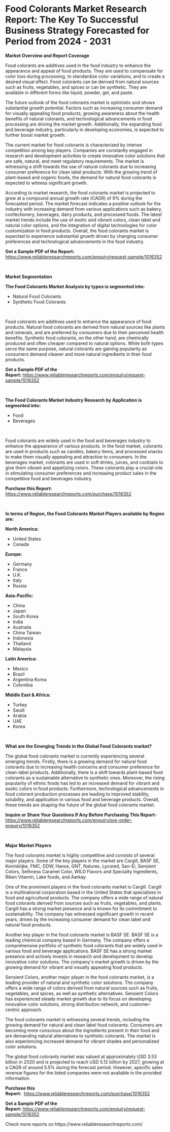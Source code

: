 <p><h1>Food Colorants Market Research Report: The Key To Successful Business Strategy Forecasted for Period from 2024 - 2031</h1></p><p><strong>Market Overview and Report Coverage</strong></p>
<p><p>Food colorants are additives used in the food industry to enhance the appearance and appeal of food products. They are used to compensate for color loss during processing, to standardize color variations, and to create a desired visual effect. Food colorants can be derived from natural sources such as fruits, vegetables, and spices or can be synthetic. They are available in different forms like liquid, powder, gel, and paste.</p><p>The future outlook of the food colorants market is optimistic and shows substantial growth potential. Factors such as increasing consumer demand for visually appealing food products, growing awareness about the health benefits of natural colorants, and technological advancements in food processing are driving the market growth. Additionally, the expanding food and beverage industry, particularly in developing economies, is expected to further boost market growth.</p><p>The current market for food colorants is characterized by intense competition among key players. Companies are constantly engaged in research and development activities to create innovative color solutions that are safe, natural, and meet regulatory requirements. The market is witnessing a shift towards the use of natural colorants due to increasing consumer preference for clean label products. With the growing trend of plant-based and organic foods, the demand for natural food colorants is expected to witness significant growth.</p><p>According to market research, the food colorants market is projected to grow at a compound annual growth rate (CAGR) of 9% during the forecasted period. The market forecast indicates a positive outlook for the industry with increasing demand from various applications such as bakery, confectionery, beverages, dairy products, and processed foods. The latest market trends include the use of exotic and vibrant colors, clean label and natural color options, and the integration of digital technologies for color customization in food products. Overall, the food colorants market is expected to experience substantial growth driven by changing consumer preferences and technological advancements in the food industry.</p></p>
<p><strong>Get a Sample PDF of the Report:</strong> <a href="https://www.reliableresearchreports.com/enquiry/request-sample/1016352">https://www.reliableresearchreports.com/enquiry/request-sample/1016352</a></p>
<p>&nbsp;</p>
<p><strong>Market Segmentation</strong></p>
<p><strong>The Food Colorants Market Analysis by types is segmented into:</strong></p>
<p><ul><li>Natural Food Colorants</li><li>Synthetic Food Colorants</li></ul></p>
<p>&nbsp;</p>
<p><p>Food colorants are additives used to enhance the appearance of food products. Natural food colorants are derived from natural sources like plants and minerals, and are preferred by consumers due to their perceived health benefits. Synthetic food colorants, on the other hand, are chemically produced and often cheaper compared to natural options. While both types serve the same purpose, natural colorants are gaining popularity as consumers demand cleaner and more natural ingredients in their food products.</p></p>
<p><strong>Get a Sample PDF of the Report:</strong>&nbsp;<a href="https://www.reliableresearchreports.com/enquiry/request-sample/1016352">https://www.reliableresearchreports.com/enquiry/request-sample/1016352</a></p>
<p>&nbsp;</p>
<p><strong>The Food Colorants Market Industry Research by Application is segmented into:</strong></p>
<p><ul><li>Food</li><li>Beverages</li></ul></p>
<p>&nbsp;</p>
<p><p>Food colorants are widely used in the food and beverages industry to enhance the appearance of various products. In the food market, colorants are used in products such as candies, bakery items, and processed snacks to make them visually appealing and attractive to consumers. In the beverages market, colorants are used in soft drinks, juices, and cocktails to give them vibrant and appetizing colors. These colorants play a crucial role in stimulating consumer preferences and increasing product sales in the competitive food and beverages industry.</p></p>
<p><strong>Purchase this Report:</strong>&nbsp; <a href="https://www.reliableresearchreports.com/purchase/1016352">https://www.reliableresearchreports.com/purchase/1016352</a></p>
<p>&nbsp;</p>
<p><strong>In terms of Region, the Food Colorants Market Players available by Region are:</strong></p>
<p>
    <p> <strong> North America: </strong>
        <ul>
            <li>United States</li>
            <li>Canada</li>
        </ul>
        </p> 
    <p> <strong> Europe: </strong>
        <ul>
            <li>Germany</li>
            <li>France</li>
            <li>U.K.</li>
            <li>Italy</li>
            <li>Russia</li>
        </ul>
        </p> 
    <p> <strong> Asia-Pacific: </strong>
        <ul>
            <li>China</li>
            <li>Japan</li>
            <li>South Korea</li>
            <li>India</li>
            <li>Australia</li>
            <li>China Taiwan</li>
            <li>Indonesia</li>
            <li>Thailand</li>
            <li>Malaysia</li>
        </ul>
        </p> 
    <p> <strong> Latin America: </strong>
        <ul>
            <li>Mexico</li>
            <li>Brazil</li>
            <li>Argentina Korea</li>
            <li>Colombia</li>
        </ul>
        </p> 
    <p> <strong> Middle East & Africa: </strong>
        <ul>
            <li>Turkey</li>
            <li>Saudi</li>
            <li>Arabia</li>
            <li>UAE</li>
            <li>Korea</li>
        </ul>
    </p>
    </p>
<p>&nbsp;</p>
<p><strong>What are the Emerging Trends in the Global Food Colorants market?</strong></p>
<p><p>The global food colorants market is currently experiencing several emerging trends. Firstly, there is a growing demand for natural food colorants due to increasing health concerns and consumer preference for clean-label products. Additionally, there is a shift towards plant-based food colorants as a sustainable alternative to synthetic ones. Moreover, the rising popularity of ethnic foods has led to an increased demand for vibrant and exotic colors in food products. Furthermore, technological advancements in food colorant production processes are leading to improved stability, solubility, and application in various food and beverage products. Overall, these trends are shaping the future of the global food colorants market.</p></p>
<p><strong>Inquire or Share Your Questions If Any Before Purchasing This Report</strong>- <a href="https://www.reliableresearchreports.com/enquiry/pre-order-enquiry/1016352">https://www.reliableresearchreports.com/enquiry/pre-order-enquiry/1016352</a></p>
<p>&nbsp;</p>
<p><strong>Major Market Players</strong></p>
<p><p>The food colorants market is highly competitive and consists of several major players. Some of the key players in the market are Cargill, BASF SE, Koninklijke, FMC, DDW, Hanse, GNT, Naturex, Lycored, San-Ei, Sensient Colors, Sethness Caramel Color, WILD Flavors and Specialty Ingredients, Riken Vitamin, Lake foods, and Aarkay.</p><p>One of the prominent players in the food colorants market is Cargill. Cargill is a multinational corporation based in the United States that specializes in food and agricultural products. The company offers a wide range of natural food colorants derived from sources such as fruits, vegetables, and plants. Cargill has a strong market presence and is known for its commitment to sustainability. The company has witnessed significant growth in recent years, driven by the increasing consumer demand for clean label and natural food products.</p><p>Another key player in the food colorants market is BASF SE. BASF SE is a leading chemical company based in Germany. The company offers a comprehensive portfolio of synthetic food colorants that are widely used in various food and beverage applications. BASF SE has a strong market presence and actively invests in research and development to develop innovative color solutions. The company's market growth is driven by the growing demand for vibrant and visually appealing food products.</p><p>Sensient Colors, another major player in the food colorants market, is a leading provider of natural and synthetic color solutions. The company offers a wide range of colors derived from natural sources such as fruits, vegetables, and spices, as well as synthetic alternatives. Sensient Colors has experienced steady market growth due to its focus on developing innovative color solutions, strong distribution network, and customer-centric approach.</p><p>The food colorants market is witnessing several trends, including the growing demand for natural and clean label food colorants. Consumers are becoming more conscious about the ingredients present in their food and are demanding natural alternatives to synthetic colorants. The market is also experiencing increased demand for vibrant shades and personalized color solutions.</p><p>The global food colorants market was valued at approximately USD 3.53 billion in 2020 and is projected to reach USD 5.12 billion by 2027, growing at a CAGR of around 5.5% during the forecast period. However, specific sales revenue figures for the listed companies were not available in the provided information.</p></p>
<p><strong>Purchase this Report:</strong>&nbsp;&nbsp;<a href="https://www.reliableresearchreports.com/purchase/1016352">https://www.reliableresearchreports.com/purchase/1016352</a></p>
<p></p>
<p><strong>Get a Sample PDF of the Report:</strong>&nbsp;<a href="https://www.reliableresearchreports.com/enquiry/request-sample/1016352">https://www.reliableresearchreports.com/enquiry/request-sample/1016352</a></p>
<p>Check more reports on https://www.reliableresearchreports.com/</p>